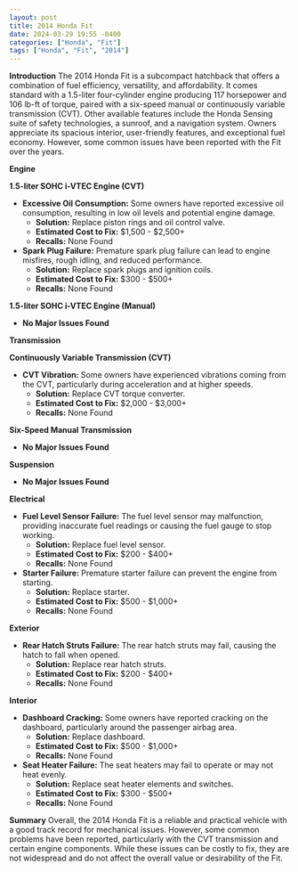```yaml
---
layout: post
title: 2014 Honda Fit
date: 2024-03-29 19:55 -0400
categories: ["Honda", "Fit"]
tags: ["Honda", "Fit", "2014"]
---
```

**Introduction**
The 2014 Honda Fit is a subcompact hatchback that offers a combination of fuel efficiency, versatility, and affordability. It comes standard with a 1.5-liter four-cylinder engine producing 117 horsepower and 106 lb-ft of torque, paired with a six-speed manual or continuously variable transmission (CVT). Other available features include the Honda Sensing suite of safety technologies, a sunroof, and a navigation system. Owners appreciate its spacious interior, user-friendly features, and exceptional fuel economy. However, some common issues have been reported with the Fit over the years.

**Engine**

**1.5-liter SOHC i-VTEC Engine (CVT)**

* **Excessive Oil Consumption:** Some owners have reported excessive oil consumption, resulting in low oil levels and potential engine damage.
  * **Solution:** Replace piston rings and oil control valve.
  * **Estimated Cost to Fix:** $1,500 - $2,500+
  * **Recalls:** None Found
* **Spark Plug Failure:** Premature spark plug failure can lead to engine misfires, rough idling, and reduced performance.
  * **Solution:** Replace spark plugs and ignition coils.
  * **Estimated Cost to Fix:** $300 - $500+
  * **Recalls:** None Found

**1.5-liter SOHC i-VTEC Engine (Manual)**

* **No Major Issues Found**

**Transmission**

**Continuously Variable Transmission (CVT)**

* **CVT Vibration:** Some owners have experienced vibrations coming from the CVT, particularly during acceleration and at higher speeds.
  * **Solution:** Replace CVT torque converter.
  * **Estimated Cost to Fix:** $2,000 - $3,000+
  * **Recalls:** None Found

**Six-Speed Manual Transmission**

* **No Major Issues Found**

**Suspension**

* **No Major Issues Found**

**Electrical**

* **Fuel Level Sensor Failure:** The fuel level sensor may malfunction, providing inaccurate fuel readings or causing the fuel gauge to stop working.
  * **Solution:** Replace fuel level sensor.
  * **Estimated Cost to Fix:** $200 - $400+
  * **Recalls:** None Found
* **Starter Failure:** Premature starter failure can prevent the engine from starting.
  * **Solution:** Replace starter.
  * **Estimated Cost to Fix:** $500 - $1,000+
  * **Recalls:** None Found

**Exterior**

* **Rear Hatch Struts Failure:** The rear hatch struts may fail, causing the hatch to fall when opened.
  * **Solution:** Replace rear hatch struts.
  * **Estimated Cost to Fix:** $200 - $400+
  * **Recalls:** None Found

**Interior**

* **Dashboard Cracking:** Some owners have reported cracking on the dashboard, particularly around the passenger airbag area.
  * **Solution:** Replace dashboard.
  * **Estimated Cost to Fix:** $500 - $1,000+
  * **Recalls:** None Found
* **Seat Heater Failure:** The seat heaters may fail to operate or may not heat evenly.
  * **Solution:** Replace seat heater elements and switches.
  * **Estimated Cost to Fix:** $300 - $500+
  * **Recalls:** None Found

**Summary**
Overall, the 2014 Honda Fit is a reliable and practical vehicle with a good track record for mechanical issues. However, some common problems have been reported, particularly with the CVT transmission and certain engine components. While these issues can be costly to fix, they are not widespread and do not affect the overall value or desirability of the Fit.
